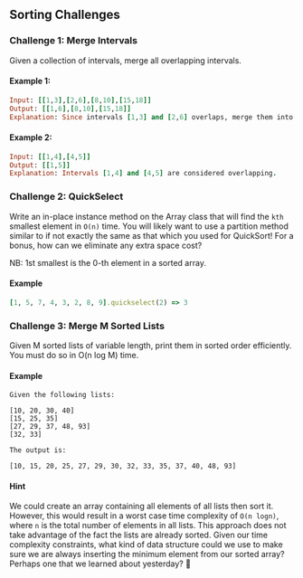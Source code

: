 ## Sorting Challenges

### Challenge 1: Merge Intervals
Given a collection of intervals, merge all overlapping intervals.

#### Example 1:
```ruby
Input: [[1,3],[2,6],[8,10],[15,18]]
Output: [[1,6],[8,10],[15,18]]
Explanation: Since intervals [1,3] and [2,6] overlaps, merge them into [1,6].
```

#### Example 2:
```ruby
Input: [[1,4],[4,5]]
Output: [[1,5]]
Explanation: Intervals [1,4] and [4,5] are considered overlapping.
```

### Challenge 2: QuickSelect
Write an in-place instance method on the Array class that will find the ```kth``` smallest element in ```O(n)``` time. You will likely want to use a partition method similar to if not exactly the same as that which you used for QuickSort! For a bonus, how can we eliminate any extra space cost?

NB: 1st smallest is the 0-th element in a sorted array.

#### Example

```ruby
[1, 5, 7, 4, 3, 2, 8, 9].quickselect(2) => 3
```

### Challenge 3: Merge M Sorted Lists
Given M sorted lists of variable length, print them in sorted order efficiently. You must do so in O(n log M) time.

#### Example
```
Given the following lists:

[10, 20, 30, 40]
[15, 25, 35]
[27, 29, 37, 48, 93]
[32, 33]

The output is:

[10, 15, 20, 25, 27, 29, 30, 32, 33, 35, 37, 40, 48, 93]
```

#### Hint
We could create an array containing all elements of all lists then sort it. However, this would result in a worst case time complexity of ```O(n logn)```, where ```n``` is the total number of elements in all lists. This approach does not take advantage of the fact the lists are already sorted. Given our time complexity constraints, what kind of data structure could we use to make sure we are always inserting the minimum element from our sorted array? Perhaps one that we learned about yesterday? 🤔
